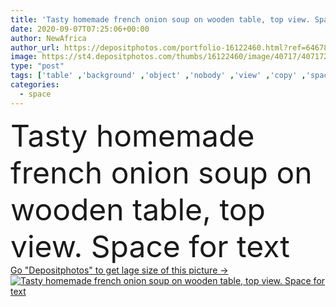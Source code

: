 ```yaml
---
title: 'Tasty homemade french onion soup on wooden table, top view. Space for text'
date: 2020-09-07T07:25:06+00:00
author: NewAfrica
author_url: https://depositphotos.com/portfolio-16122460.html?ref=64678756
image: https://st4.depositphotos.com/thumbs/16122460/image/40717/407172808/api_thumb_450.jpg?forcejpeg=true
type: "post"
tags: ['table' ,'background' ,'object' ,'nobody' ,'view' ,'copy' ,'space' ,'fresh' ,'herb' ,'healthy' ,'natural' ,'warm' ,'food' ,'gastronomy' ,'kitchen' ,'wooden' ,'cooking' ,'cuisine' ,'ingredient' ,'tasty' ,'delicious' ,'appetizing' ,'baked' ,'meal' ,'dish' ,'french' ,'vegetable' ,'nutrition' ,'dinner' ,'lunch' ,'eat' ,'lay' ,'text' ,'bowl' ,'gourmet' ,'rosemary' ,'flat' ,'organic' ,'culinary' ,'garlic' ,'cheese' ,'top' ,'bread' ,'toast' ,'prepared' ,'onion' ,'soup' ,'baguette' ,'gratin' ]
categories: 
  - space
---
```

<div aling="center">
            <font size="60"> Tasty homemade french onion soup on wooden table, top view. Space for text</font>   
</div>
<div>
    <a href='https://st4.depositphotos.com/thumbs/16122460/image/40717/407172808/api_thumb_450.jpg?forcejpeg=true?ref=64678756' target=_blank > Go "Depositphotos" to get lage size of this picture ->
        <img href='https://st4.depositphotos.com/thumbs/16122460/image/40717/407172808/api_thumb_450.jpg?forcejpeg=true?ref=64678756' src='https://st4.depositphotos.com/16122460/40717/i/950/depositphotos_407172808-stock-photo-tasty-homemade-french-onion-soup.jpg?forcejpeg=true' alt='Tasty homemade french onion soup on wooden table, top view. Space for text' >
    </a>
</div>
